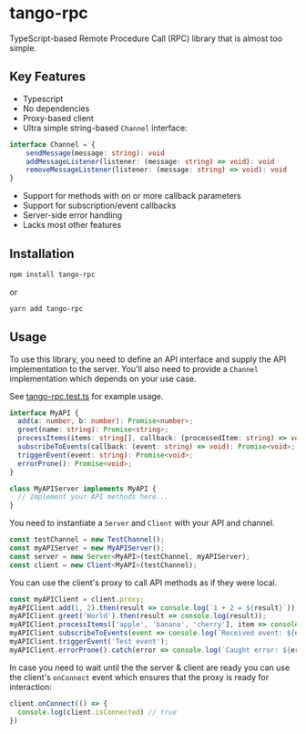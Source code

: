 # tango-rpc

TypeScript-based Remote Procedure Call (RPC) library that is almost too simple.

## Key Features

- Typescript
- No dependencies
- Proxy-based client
- Ultra simple string-based `Channel` interface:
```typescript
interface Channel = {
    sendMessage(message: string): void
    addMessageListener(listener: (message: string) => void): void
    removeMessageListener(listener: (message: string) => void): void
}
```
- Support for methods with on or more callback parameters
- Support for subscription/event callbacks
- Server-side error handling
- Lacks most other features


## Installation

```sh
npm install tango-rpc
```
or
```sh
yarn add tango-rpc
```


## Usage

To use this library, you need to define an API interface and supply the API implementation to the server. You'll also need to provide a `Channel` implementation which depends on your use case.

See [tango-rpc.test.ts](src/__tests__/tango-rpc.test.ts) for example usage.

```typescript
interface MyAPI {
  add(a: number, b: number): Promise<number>;
  greet(name: string): Promise<string>;
  processItems(items: string[], callback: (processedItem: string) => void): Promise<void>;
  subscribeToEvents(callback: (event: string) => void): Promise<void>;
  triggerEvent(event: string): Promise<void>;
  errorProne(): Promise<void>;
}

class MyAPIServer implements MyAPI {
  // Implement your API methods here...
}
```

You need to instantiate a `Server` and `Client` with your API and channel.

```typescript
const testChannel = new TestChannel();
const myAPIServer = new MyAPIServer();
const server = new Server<MyAPI>(testChannel, myAPIServer);
const client = new Client<MyAPI>(testChannel);
```

You can use the client's proxy to call API methods as if they were local.

```typescript
const myAPIClient = client.proxy;
myAPIClient.add(1, 2).then(result => console.log(`1 + 2 = ${result}`));
myAPIClient.greet('World').then(result => console.log(result));
myAPIClient.processItems(['apple', 'banana', 'cherry'], item => console.log(`Processed item: ${item}`));
myAPIClient.subscribeToEvents(event => console.log(`Received event: ${event}`));
myAPIClient.triggerEvent('Test event');
myAPIClient.errorProne().catch(error => console.log(`Caught error: ${error.message}`));
```

In case you need to wait until the the server & client are ready you can use the client's `onConnect` event which ensures that the proxy is ready for interaction:

```typescript
client.onConnect(() => {
  console.log(client.isConnected) // true
})
```